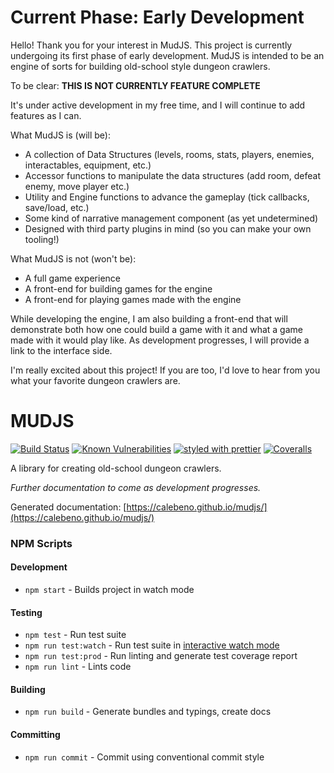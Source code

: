 # Current Phase: Early Development

Hello!  Thank you for your interest in MudJS. This project is currently undergoing its first phase of early development. MudJS is intended to be an engine of
sorts for building old-school style dungeon crawlers.

To be clear: **THIS IS NOT CURRENTLY FEATURE COMPLETE**

It's under active development in my free time, and I will continue to add features as I can.

What MudJS is (will be):

- A collection of Data Structures (levels, rooms, stats, players, enemies, interactables, equipment, etc.)
- Accessor functions to manipulate the data structures (add room, defeat enemy, move player etc.)
- Utility and Engine functions to advance the gameplay (tick callbacks, save/load, etc.)
- Some kind of narrative management component (as yet undetermined)
- Designed with third party plugins in mind (so you can make your own tooling!)

What MudJS is not (won't be):

- A full game experience
- A front-end for building games for the engine
- A front-end for playing games made with the engine

While developing the engine, I am also building a front-end that will demonstrate both how one could build a game with it and what a game made with it would
play like. As development progresses, I will provide a link to the interface side.

I'm really excited about this project!  If you are too, I'd love to hear from you what your favorite dungeon crawlers are.

# MUDJS

[![Build Status](https://travis-ci.com/calebeno/mudjs.svg?branch=master)](https://travis-ci.com/calebeno/mudjs)
[![Known Vulnerabilities](https://snyk.io/test/github/calebeno/mudjs/badge.svg)](https://snyk.io/test/github/calebeno/mudjs)
[![styled with prettier](https://img.shields.io/badge/styled_with-prettier-ff69b4.svg)](https://github.com/prettier/prettier)
[![Coveralls](https://img.shields.io/coveralls/calebeno/mudjs.svg)](https://coveralls.io/github/calebeno/mudjs)

[comment]: <> ([![Greenkeeper badge]&#40;https://badges.greenkeeper.io/calebeno/mudjs.svg&#41;]&#40;https://greenkeeper.io/&#41;)

A library for creating old-school dungeon crawlers.

*Further documentation to come as development progresses.*

Generated documentation: [https://calebeno.github.io/mudjs/](https://calebeno.github.io/mudjs/)

[comment]: <> (### Importing library)

[comment]: <> (You can import the generated bundle to use the whole library generated by this starter:)

[comment]: <> (```javascript)

[comment]: <> (import mudjs from 'mudjs')

[comment]: <> (```)

[comment]: <> (Additionally, you can import the transpiled modules from `dist/lib` in case you have a modular library:)

[comment]: <> (```javascript)

[comment]: <> (import something from 'mylib/dist/lib/something')

[comment]: <> (```)

### NPM Scripts

#### Development

- `npm start` - Builds project in watch mode

#### Testing

- `npm test` - Run test suite
- `npm run test:watch` - Run test suite in [interactive watch mode](http://facebook.github.io/jest/docs/cli.html#watch)
- `npm run test:prod` - Run linting and generate test coverage report
- `npm run lint` - Lints code

#### Building

- `npm run build` - Generate bundles and typings, create docs

#### Committing

- `npm run commit` - Commit using conventional commit style

[comment]: <> (### Excluding peerDependencies)

[comment]: <> (On library development, one might want to set some peer dependencies, and thus remove those from the final bundle. You can see in [Rollup docs]&#40;https://rollupjs.org/#peer-dependencies&#41; how to do that.)

[comment]: <> (Good news: the setup is here for you, you must only include the dependency name in `external` property within `rollup.config.ts`. For example, if you want to exclude `lodash`, just write there `external: ['lodash']`.)

[comment]: <> (### FAQ)

[comment]: <> (#### `Array.prototype.from`, `Promise`, `Map`... is undefined?)

[comment]: <> (TypeScript or Babel only provides down-emits on syntactical features &#40;`class`, `let`, `async/await`...&#41;, but not on functional features &#40;`Array.prototype.find`, `Set`, `Promise`...&#41;, . For that, you need Polyfills, such as [`core-js`]&#40;https://github.com/zloirock/core-js&#41; or [`babel-polyfill`]&#40;https://babeljs.io/docs/usage/polyfill/&#41; &#40;which extends `core-js`&#41;.)

[comment]: <> (For a library, `core-js` plays very nicely, since you can import just the polyfills you need:)

[comment]: <> (```javascript)

[comment]: <> (import "core-js/fn/array/find")

[comment]: <> (import "core-js/fn/string/includes")

[comment]: <> (import "core-js/fn/promise")

[comment]: <> (```)
